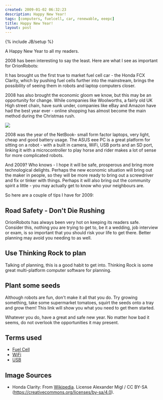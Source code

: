 ```yaml
---
created: 2009-01-02 06:32:23
description: Happy New Year!
tags: [computers, fuelcell, car, renewable, eeepc]
title: Happy New Year!
layout: post
---
```

{% include JB/setup %}

A Happy New Year to all my readers.

2008 has been interesting to say the least. Here are what I see as important for OrionRobots:

It has brought us the first true to market fuel cell car - the Honda FCX Clarity, which by pushing fuel cells further into the mainstream, brings the possibility of seeing them in robots and laptop computers closer.

2008 has also brought the economic gloom we know, but this may be an opportunity for change. While companies like Woolworths, a fairly old UK High street chain, have sunk under, companies like eBay and Amazon have had the best year ever - online shopping has almost become the main method during the Christmas rush.

<a href="https://www.amazon.co.uk/Asus-EeePC-Netbook-1-6GHz-Black/dp/B001C9SXKC/ref=as_li_ss_il?ie=UTF8&linkCode=li2&tag=orionrobots-21&linkId=031367d45dd9816ecc3da48fe98b146e&language=en_GB" target="_blank"><img border="0" src="//ws-eu.amazon-adsystem.com/widgets/q?_encoding=UTF8&ASIN=B001C9SXKC&Format=_SL160_&ID=AsinImage&MarketPlace=GB&ServiceVersion=20070822&WS=1&tag=orionrobots-21&language=en_GB" ></a><img src="https://ir-uk.amazon-adsystem.com/e/ir?t=orionrobots-21&language=en_GB&l=li2&o=2&a=B001C9SXKC" width="1" height="1" border="0" alt="" style="border:none !important; margin:0px !important;" />

2008 was the year of the NetBook- small form factor laptops, very light, cheap and good battery usage. The ASUS eee PC is a great platform for sitting on a robot - with a built in camera, WiFi, USB ports and an SD port, linking it with a microcontroller to play horse and rider makes a lot of sense for more complicated robots.

And 2009? Who knows - I hope it will be safe, prosperous and bring more technological delights. Perhaps the new economic situation will bring out the maker in people, so they will be more ready to bring out a screwdriver and fix or tinker with things. Perhaps it will also bring out the community spirit a little - you may actually get to know who your neighbours are.

So here are a couple of tips I have for 2009:

## Road Safety - Don't Die Rushing

OrionRobots has always been very hot on keeping its readers safe. Consider this, nothing you are trying to get to, be it a wedding, job interview or exam, is so important that you should risk your life to get there. Better planning may avoid you needing to as well.

## Use Thinking Rock to plan

Talking of planning, this is a good habit to get into. Thinking Rock is some great multi-platform computer software for planning.

## Plant some seeds

Although robots are fun, don't make it all that you do. Try growing something, take some supermarket tomatoes, squirt the seeds onto a tray and grow them! This link will show you what you need to get them started.

Whatever you do, have a great and safe new year. No matter how bad it seems, do not overlook the opportunities it may present.

## Terms used

* [Fuel Cell](/wiki/fuel_cell.html)
* [WiFi](/wiki/wifi.html)
* [USB](/wiki/usb.html)

## Image Sources

* Honda Clarity: From [Wikipedia](https://commons.wikimedia.org/wiki/File:Honda_Clarity_Fuel_Cell_IMG_0301.jpg). License Alexander Migl / CC BY-SA (<https://creativecommons.org/licenses/by-sa/4.0>).
